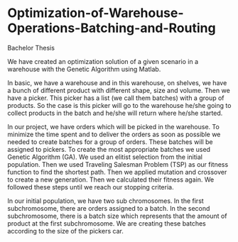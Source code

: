 # Optimization-of-Warehouse-Operations-Batching-and-Routing
Bachelor Thesis

We have created an optimization solution of a given scenario in a warehouse with the Genetic Algorithm using Matlab.

In basic, we have a warehouse and in this warehouse, on shelves, we have a bunch of different product with different shape, size and volume. Then we have a picker. This picker has a list (we call them batches) with a group of products. So the case is this picker will go to the warehouse he/she going to collect products in the batch and he/she will return where he/she started.

In our project, we have orders which will be picked in the warehouse. To minimize the time spent and to deliver the orders as soon as possible we needed to create batches for a group of orders. These batches will be assigned to pickers. To create the most appropriate batches we used Genetic Algorithm (GA). We used an elitist selection from the initial population. Then we used Traveling Salesman Problem (TSP) as our fitness function to find the shortest path. Then we applied mutation and crossover to create a new generation. Then we calculated their fitness again. We followed these steps until we reach our stopping criteria.

In our initial population, we have two sub chromosomes. In the first subchromosome, there are orders assigned to a batch. In the second subchromosome, there is a batch size which represents that the amount of product at the first subchromosome. We are creating these batches according to the size of the pickers car.
